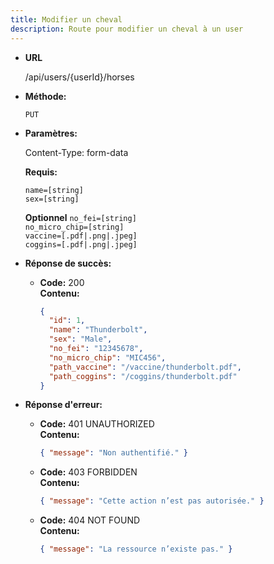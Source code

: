 ```yaml
---
title: Modifier un cheval
description: Route pour modifier un cheval à un user
---
```


* **URL**

  /api/users/{userId}/horses

* **Méthode:**
  
  `PUT`

* **Paramètres:**

  Content-Type: form-data

  **Requis:**
 
    `name=[string]`<br>
    `sex=[string]`<br>

  **Optionnel**
    `no_fei=[string]`<br>
    `no_micro_chip=[string]`<br>
    `vaccine=[.pdf|.png|.jpeg]`<br>
    `coggins=[.pdf|.png|.jpeg]`<br>

* **Réponse de succès:**
  
  * **Code:** 200 <br />
    **Contenu:** 
    ```json
    {
      "id": 1,
      "name": "Thunderbolt",
      "sex": "Male",
      "no_fei": "12345678",
      "no_micro_chip": "MIC456",
      "path_vaccine": "/vaccine/thunderbolt.pdf",
      "path_coggins": "/coggins/thunderbolt.pdf"
    }
    ```

* **Réponse d'erreur:**

  * **Code:** 401 UNAUTHORIZED <br />
    **Contenu:** 
    ```json
    { "message": "Non authentifié." }
    ```

  * **Code:** 403 FORBIDDEN <br />
    **Contenu:** 
    ```json
    { "message": "Cette action n’est pas autorisée." }
    ```

  * **Code:** 404 NOT FOUND <br />
    **Contenu:** 
    ```json
    { "message": "La ressource n’existe pas." }
    ```
